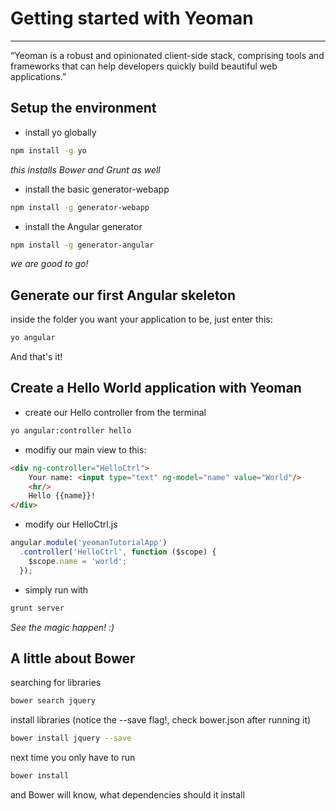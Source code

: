 Getting started with Yeoman
=========
---
“Yeoman is a robust and opinionated client-side stack, comprising tools and frameworks that can help developers quickly build beautiful web applications.”

Setup the environment
----
* install yo globally
```sh
npm install -g yo
```
_this installs Bower and Grunt as well_

* install the basic generator-webapp
```sh
npm install -g generator-webapp
```

* install the Angular generator
```sh
npm install -g generator-angular
```

_we are good to go!_

Generate our first Angular skeleton
---
inside the folder you want your application to be, just enter this:
```sh
yo angular
```
And that's it!

Create a Hello World application with Yeoman
---

* create our Hello controller from the terminal
```sh
yo angular:controller hello
```
* modifiy our main view to this:
```html
<div ng-controller="HelloCtrl"> 
    Your name: <input type="text" ng-model="name" value="World"/> 
    <hr/> 
    Hello {{name}}! 
</div>
```
* modify our HelloCtrl.js
```js
angular.module('yeomanTutorialApp')
  .controller('HelloCtrl', function ($scope) {
    $scope.name = 'world';
  });
```

* simply run with
```sh
grunt server
```
_See the magic happen! :)_

A little about Bower
---
searching for libraries
```sh
bower search jquery
```
install libraries (notice the --save flag!, check bower.json after running it)
```sh
bower install jquery --save
```
next time you only have to run 
```sh
bower install
```
and Bower will know, what dependencies should it install
